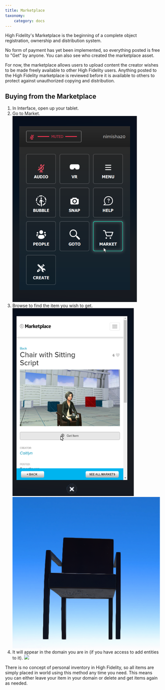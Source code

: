 ```yaml
---
title: Marketplace
taxonomy:
    category: docs
---
```


High Fidelity's Marketplace is the beginning of a complete object registration, ownership and distribution system.

No form of payment has yet been implemented, so everything posted is free to "Get" by anyone. You can also see who created the marketplace asset. 

For now, the marketplace allows users to upload content the creator wishes to be made freely available to other High Fidelity users. Anything posted to the High Fidelity marketplace is reviewed before it is available to others to protect against unauthorized copying and distribution.

## Buying from the Marketplace



1. In Interface, open up your tablet. 
2. Go to Market. ![](market.png)
3. Browse to find the item you wish to get. ![](market-2.PNG) ![](market-3.PNG)
4. It will appear in the domain you are in (if you have access to add entities to it). ![](market-4.PNG)

There is no concept of personal inventory in High Fidelity, so all items are simply placed in world using this method any time you need. This means you can either leave your item in your domain or delete and get items again as needed.




